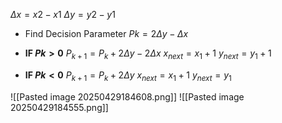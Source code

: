 $\Delta x = x2 - x1$
$\Delta y = y2 - y1$

- Find Decision Parameter
  $Pk = 2\Delta y - \Delta x$ 

- **IF $Pk > 0$**
	  $P_{k+1} = P_k + 2\Delta y - 2\Delta x$
	  $x_{next} = x_1 + 1$
	  $y_{next} = y_1 + 1$

- **IF $Pk < 0$**
	  $P_{k+1} = P_k + 2\Delta y$
	  $x_{next} = x_1 + 1$
	  $y_{next} = y_1$

![[Pasted image 20250429184608.png]]
![[Pasted image 20250429184555.png]]
